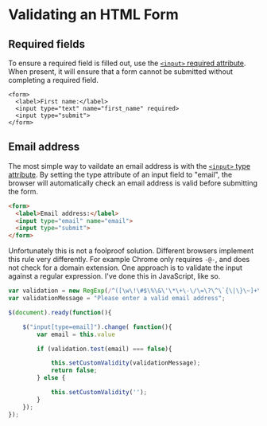 # Validating an HTML Form

## Required fields

To ensure a required field is filled out, use the [`<input>` required attribute](http://www.w3schools.com/tags/att_input_required.asp). When present, it will ensure that a form cannot be submitted without completing a required field.

```
<form>
  <label>First name:</label>
  <input type="text" name="first_name" required>
  <input type="submit">
</form>
```

## Email address

The most simple way to vaildate an email address is with the [`<input>` type attribute](http://www.w3schools.com/html/html_form_input_types.asp). By setting the type attribute of an input field to "email", the browser will automatically check an email address is valid before submitting the form.

``` html
<form>
  <label>Email address:</label>
  <input type="email" name="email">
  <input type="submit">
</form>
```

Unfortunately this is not a foolproof solution. Different browsers implement this rule very differently. For example Chrome only requires `-@-`, and does not check for a domain extension. One approach is to validate the input against a regular expression. I've done this in JavaScript, like so.

``` JavaScript
var validation = new RegExp(/^([\w\!\#$\%\&\'\*\+\-\/\=\?\^\`{\|\}\~]+\.)*[\w\!\#$\%\&\'\*\+\-\/\=\?\^\`{\|\}\~]+@((((([a-z0-9]{1}[a-z0-9\-]{0,62}[a-z0-9]{1})|[a-z])\.)+[a-z]{2,6})|(\d{1,3}\.){3}\d{1,3}(\:\d{1,5})?)$/i);
var validationMessage = "Please enter a valid email address";

$(document).ready(function(){

    $("input[type=email]").change( function(){
        var email = this.value

        if (validation.test(email) === false){

            this.setCustomValidity(validationMessage);
            return false;
        } else {

            this.setCustomValidity('');
        }
    });
});
```
